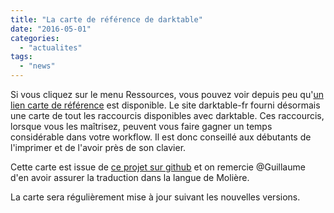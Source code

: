 ```yaml
---
title: "La carte de référence de darktable"
date: "2016-05-01"
categories: 
  - "actualites"
tags: 
  - "news"
---
```


Si vous cliquez sur le menu Ressources, vous pouvez voir depuis peu qu'[un lien carte de référence](https://darktable.fr/download/carte-de-reference/) est disponible. Le site darktable-fr fourni désormais une carte de tout les raccourcis disponibles avec darktable. Ces raccourcis, lorsque vous les maîtrisez, peuvent vous faire gagner un temps considérable dans votre workflow. Il est donc conseillé aux débutants de l'imprimer et de l'avoir près de son clavier.

Cette carte est issue de [ce projet sur github](https://github.com/x9foo/darktable-refcard) et on remercie @Guillaume d'en avoir assurer la traduction dans la langue de Molière.

La carte sera régulièrement mise à jour suivant les nouvelles versions.
